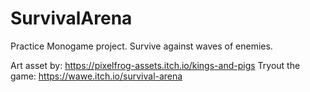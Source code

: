 # SurvivalArena

Practice Monogame project. Survive against waves of enemies.

Art asset by: https://pixelfrog-assets.itch.io/kings-and-pigs
Tryout the game: https://wawe.itch.io/survival-arena
